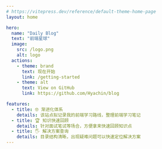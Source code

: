 ```yaml
---
# https://vitepress.dev/reference/default-theme-home-page
layout: home

hero:
  name: "Daily Blog"
  text: "前端星球"
  image:
    src: /logo.png
    alt: logo
  actions:
    - theme: brand
      text: 现在开始
      link: /getting-started
    - theme: alt
      text: View on GitHub
      link: https://github.com/Hyachin/blog

features:
  - title: 🤓 渐进化体系
    details: 该站点拟记录我的前端学习路线，整理前端学习笔记
  - title: 🏆 知识快速回顾
    details: 针对面试笔试等场合，方便拿来快速回顾知识点
  - title: 🖐 解决方案查询
    details: 目录结构清晰，出现疑难问题可以快速定位解决方案
---
```

